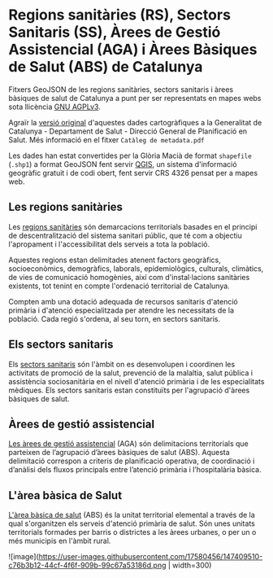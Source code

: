 # Regions sanitàries (RS), Sectors Sanitaris (SS), Àrees de Gestió Assistencial (AGA) i Àrees Bàsiques de Salut (ABS) de Catalunya

Fitxers GeoJSON de les regions sanitàries, sectors sanitaris i àrees bàsiques de salut de Catalunya a punt per ser representats en mapes webs sota llicència [GNU AGPLv3](https://choosealicense.com/licenses/).

Agraïr la [versió original](https://salutweb.gencat.cat/ca/el_departament/estadistiques_sanitaries/cartografia/) d'aquestes dades cartogràfiques a la Generalitat de Catalunya - Departament de Salut - Direcció General de Planificació en Salut. Més informació en el fitxer `Catàleg de metadata.pdf`

Les dades han estat convertides per la Glòria Macià de format `shapefile` (`.shp1`) a format GeoJSON fent servir [QGIS](https://www.qgis.org/ca/site/), un sistema d'informació geogràfic gratuit i de codi obert, fent servir CRS 4326 pensat per a mapes web. 


## Les regions sanitàries

Les [regions sanitàries](https://catsalut.gencat.cat/ca/coneix-catsalut/catsalut-territori/regions-sanitaries/) són demarcacions territorials basades en el principi de descentralització del sistema sanitari públic, que té com a objectiu l'apropament i l'accessibilitat dels serveis a tota la població.

Aquestes regions estan delimitades atenent factors geogràfics, socioeconòmics, demogràfics, laborals, epidemiològics, culturals, climàtics, de vies de comunicació homogènies, així com d'instal·lacions sanitàries existents, tot tenint en compte l'ordenació territorial de Catalunya.

Compten amb una dotació adequada de recursos sanitaris d'atenció primària i d'atenció especialitzada per atendre les necessitats de la població. Cada regió s'ordena, al seu torn, en sectors sanitaris.

## Els sectors sanitaris
Els [sectors sanitaris](https://catsalut.gencat.cat/ca/coneix-catsalut/catsalut-territori/regions-sanitaries/) són l'àmbit on es desenvolupen i coordinen les activitats de promoció de la salut, prevenció de la malaltia, salut pública i assistència sociosanitària en el nivell d'atenció primària i de les especialitats mèdiques. Els sectors sanitaris estan constituïts per l'agrupació d'àrees bàsiques de salut.

## Àrees de gestió assistencial 
[Les àrees de gestió assistencial](https://catsalut.gencat.cat/ca/proveidors-professionals/registres-catalegs/catalegs/territorials-unitats-proveidores/) (AGA) són delimitacions territorials que parteixen de l’agrupació d’àrees bàsiques de salut (ABS). Aquesta delimitació correspon a criteris de planificació operativa, de coordinació i d’anàlisi dels fluxos principals entre l’atenció primària i l’hospitalària bàsica.

## L'àrea bàsica de Salut
[L'àrea bàsica de salut](https://catsalut.gencat.cat/ca/coneix-catsalut/catsalut-territori/regions-sanitaries/) (ABS) és la unitat territorial elemental a través de la qual s'organitzen els serveis d'atenció primària de salut. Són unes unitats territorials formades per barris o districtes a les àrees urbanes, o per un o més municipis en l'àmbit rural.

![image](https://user-images.githubusercontent.com/17580456/147409510-c76b3b12-44cf-4f6f-909b-99c67a53186d.png | width=300)
